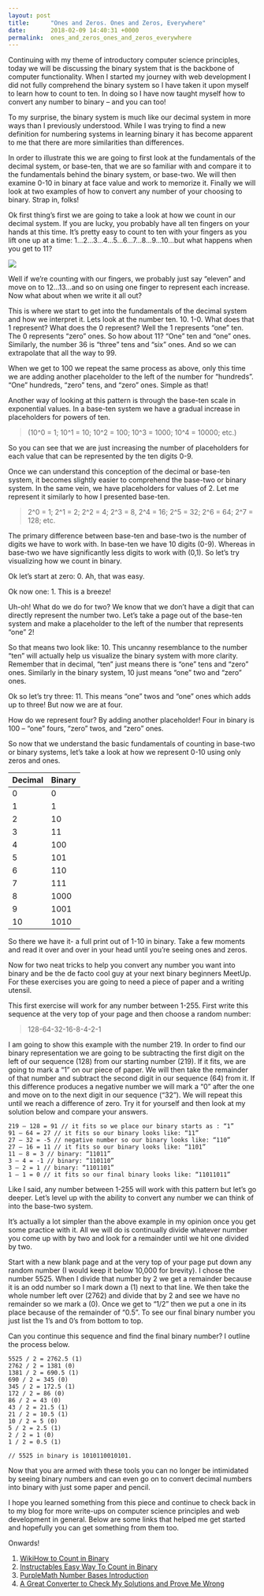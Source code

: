```yaml
---
layout: post
title:      "Ones and Zeros. Ones and Zeros, Everywhere"
date:       2018-02-09 14:40:31 +0000
permalink:  ones_and_zeros_ones_and_zeros_everywhere
---
```


Continuing with my theme of introductory computer science principles, today we will be discussing the binary system that is the backbone of computer functionality. When I started my journey with web development I did not fully comprehend the binary system so I have taken it upon myself to learn how to count to ten. In doing so I have now taught myself how to convert any number to binary – and you can too!

To my surprise, the binary system is much like our decimal system in more ways than I previously understood. While I was trying to find a new definition for numbering systems in learning binary it has become apparent to me that there are more similarities than differences.

In order to illustrate this we are going to first look at the fundamentals of the decimal system, or base-ten, that we are so familiar with and compare it to the fundamentals behind the binary system, or base-two. We will then examine 0-10 in binary at face value and work to memorize it. Finally we will look at two examples of how to convert any number of your choosing to binary. Strap in, folks!

Ok first thing’s first we are going to take a look at how we count in our decimal system. If you are lucky, you probably have all ten fingers on your hands at this time. It’s pretty easy to count to ten with your fingers as you lift one up at a time: 1…2…3…4…5…6…7…8…9…10…but what happens when you get to 11?

![](https://media.giphy.com/media/3ohhwfZXnlXE0UfFjW/giphy.gif)

Well if we’re counting with our fingers, we probably just say “eleven” and move on to 12…13…and so on using one finger to represent each increase. Now what about when we write it all out?

This is where we start to get into the fundamentals of the decimal system and how we interpret it. Lets look at the number ten. 10. 1-0. What does that 1 represent? What does the 0 represent? Well the 1 represents “one” ten. The 0 represents “zero” ones. So how about 11? “One” ten and “one” ones. Similarly, the number 36 is “three” tens and “six” ones. And so we can extrapolate that all the way to 99.

When we get to 100 we repeat the same process as above, only this time we are adding another placeholder to the left of the number for “hundreds”.  “One” hundreds, “zero” tens, and “zero” ones. Simple as that!

Another way of looking at this pattern is through the base-ten scale in exponential values. In a base-ten system we have a gradual increase in placeholders for powers of ten.

> (10^0 = 1; 10^1 = 10; 10^2 = 100; 10^3 = 1000; 10^4 = 10000; etc.)

So you can see that we are just increasing the number of placeholders for each value that can be represented by the ten digits 0-9.

Once we can understand this conception of the decimal or base-ten system, it becomes slightly easier to comprehend the base-two or binary system. In the same vein, we have placeholders for values of 2. Let me represent it similarly to how I presented base-ten.

> 2^0 = 1; 2^1 = 2; 2^2 = 4; 2^3 = 8, 2^4 = 16; 2^5 = 32; 2^6 = 64; 2^7 = 128; etc.

 The primary difference between base-ten and base-two is the number of digits we have to work with. In base-ten we have 10 digits (0-9). Whereas in base-two we have significantly less digits to work with (0,1). So let’s try visualizing how we count in binary. 
 
 Ok let’s start at zero: 0. Ah, that was easy. 
 
 Ok now one: 1. This is a breeze!
 
 Uh-oh! What do we do for two? We know that we don’t have a digit that can directly represent the number two. Let’s take a page out of the base-ten system and make a placeholder to the left of the number that represents “one” 2!
 
 So that means two look like: 10. This uncanny resemblance to the number “ten” will actually help us visualize the binary system with more clarity. Remember that in decimal, “ten” just means there is “one” tens and “zero” ones. Similarly in the binary system, 10 just means “one” two and “zero” ones.
 
 Ok so let’s try three: 11. This means “one” twos and “one” ones which adds up to three! But now we are at four. 
 
 How do we represent four? By adding another placeholder! Four in binary is 100 – “one” fours, “zero” twos, and “zero” ones.
 
 So now that we understand the basic fundamentals of counting in base-two or binary systems, let’s take a look at how we represent 0-10 using only zeros and ones.
 
| Decimal | Binary |
| -------- | -------- |
| 0     | 0      |
| 1    | 1    |
| 2     | 10    |
| 3     | 11    |
| 4     | 100    |
| 5     | 101    |
| 6     | 110   |
| 7     | 111    |
| 8     | 1000    |
| 9     | 1001    |
| 10     | 1010   |

So there we have it- a full print out of 1-10 in binary. Take a few moments and read it over and over in your head until you’re seeing ones and zeros.

Now for two neat tricks to help you convert any number you want into binary and be the de facto cool guy at your next binary beginners MeetUp. For these exercises you are going to need a piece of paper and a writing utensil.

This first exercise will work for any number between 1-255. First write this sequence at the very top of your page and then choose a random number:

> 128-64-32-16-8-4-2-1

I am going to show this example with the number  219. In order to find our binary representation we are going to be subtracting the first digit on the left of our sequence (128) from our starting number (219). If it fits, we are going to mark a “1” on our piece of paper. We will then take the remainder of that number and subtract the second digit in our sequence (64) from it. If this difference produces a negative number we will mark a “0” after the one and move on to the next digit in our sequence (“32”). We will repeat this until we reach a difference of zero. Try it for yourself and then look at my solution below and compare your answers.

```
219 – 128 = 91 // it fits so we place our binary starts as : “1”
91 – 64 = 27 // it fits so our binary looks like: “11”
27 – 32 = -5 // negative number so our binary looks like: “110”
27 – 16 = 11 // it fits so our binary looks like: “1101”
11 – 8 = 3 // binary: “11011”
3 – 4 = -1 // binary: “110110”
3 – 2 = 1 // binary: “1101101”
1 – 1 = 0 // it fits so our final binary looks like: “11011011”
```
Like I said, any number between 1-255 will work with this pattern but let’s go deeper. Let’s level up with the ability to convert any number we can think of into the base-two system.

It’s actually a lot simpler than the above example in my opinion once you get some practice with it. All we will do is continually divide whatever number you come up with by two and look for a remainder until we hit one divided by two. 

Start with a new blank page and at the very top of your page put down any random number (I would keep it below 10,000 for brevity). I chose the number 5525. When I divide that number by 2 we get a remainder because it is an odd number so I mark down a (1) next to that line. We then take the whole number left over (2762) and divide that by 2 and see we have no remainder so we mark a (0).  Once we get to “1/2” then we put a one in its place because of the remainder of “0.5”. To see our final binary number you just list the 1’s and 0’s from bottom to top.

Can you continue this sequence and find the final binary number? I outline the process below.

```
5525 / 2 = 2762.5 (1)
2762 / 2 = 1381 (0)
1381 / 2 = 690.5 (1)
690 / 2 = 345 (0)
345 / 2 = 172.5 (1)
172 / 2 = 86 (0)
86 / 2 = 43 (0)
43 / 2 = 21.5 (1)
21 / 2 = 10.5 (1)
10 / 2 = 5 (0)
5 / 2 = 2.5 (1)
2 / 2 = 1 (0)
1 / 2 = 0.5 (1)

// 5525 in binary is 1010110010101.
```
Now that you are armed with these tools you can no longer be intimidated by seeing binary numbers and can even go on to convert decimal numbers into binary with just some paper and pencil.

I hope you learned something from this piece and continue to check back in to my blog for more write-ups on computer science principles and web development in general. Below are some links that helped me get started and hopefully you can get something from them too.

Onwards!

1. [WikiHow to Count in Binary](https://www.wikihow.com/Count-in-Binary)
2. [Instructables Easy Way To Count in Binary](http://www.instructables.com/id/Easy-way-to-count-in-Binary-1s-and-0s/)
3. [PurpleMath Number Bases Introduction](http://www.purplemath.com/modules/numbbase.htm)
4. [A Great Converter to Check My Solutions and Prove Me Wrong](http://coolconversion.com/math/binary-octal-hexa-decimal/)



